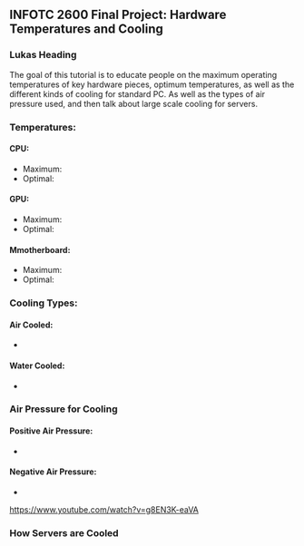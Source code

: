 ## INFOTC 2600 Final Project: Hardware Temperatures and Cooling
### Lukas Heading
The goal of this tutorial is to educate people on the maximum operating temperatures of key hardware pieces, optimum temperatures, as well as the different kinds of cooling for standard PC. As well as the types of air pressure used, and then talk about large scale cooling for servers.

### Temperatures:

#### CPU:
* Maximum:
* Optimal:
#### GPU:
* Maximum:
* Optimal:
#### Mmotherboard:
* Maximum:
* Optimal:

### Cooling Types:
#### Air Cooled:
* 
#### Water Cooled:
*

### Air Pressure for Cooling
#### Positive Air Pressure:
*
#### Negative Air Pressure:
*
https://www.youtube.com/watch?v=g8EN3K-eaVA

### How Servers are Cooled

